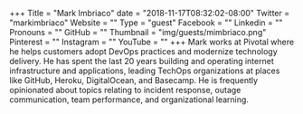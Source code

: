+++
Title = "Mark Imbriaco"
date = "2018-11-17T08:32:02-08:00"
Twitter = "markimbriaco"
Website = ""
Type = "guest"
Facebook = ""
Linkedin = ""
Pronouns = ""
GitHub = ""
Thumbnail = "img/guests/mimbriaco.png"
Pinterest = ""
Instagram = ""
YouTube = ""
+++
Mark works at Pivotal where he helps customers adopt DevOps practices and modernize technology delivery. He has spent the last 20 years building and operating internet infrastructure and applications, leading TechOps organizations at places like GitHub, Heroku, DigitalOcean, and Basecamp. He is frequently opinionated about topics relating to incident response, outage communication, team performance, and organizational learning.

